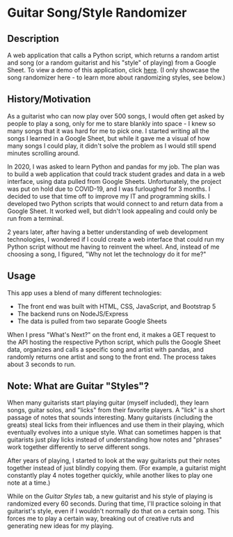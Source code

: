# Guitar Song/Style Randomizer

## Description

A web application that calls a Python script, which returns a random artist and song (or a random guitarist and his "style" of playing) from a Google Sheet. To view a demo of this application, click [here](https://youtu.be/iqWX4EQsjdk). (I only showcase the song randomizer here - to learn more about randomizing styles, see below.)

## History/Motivation

As a guitarist who can now play over 500 songs, I would often get asked by people to play a song, only for me to stare blankly into space - I knew so many songs that it was hard for me to pick one. I started writing all the songs I learned in a Google Sheet, but while it gave me a visual of how many songs I could play, it didn't solve the problem as I would still spend minutes scrolling around.


In 2020, I was asked to learn Python and pandas for my job. The plan was to build a web application that could track student grades and data in a web interface, using data pulled from Google Sheets. Unfortunately, the project was put on hold due to COVID-19, and I was furloughed for 3 months. I decided to use that time off to improve my IT and programming skills. I developed two Python scripts that would connect to and return data from a Google Sheet. It worked well, but didn't look appealing and could only be run from a terminal.

2 years later, after having a better understanding of web development technologies, I wondered if I could create a web interface that could run my Python script without me having to reinvent the wheel. And, instead of me choosing a song, I figured, "Why not let the technology do it for me?"

## Usage

This app uses a blend of many different technologies:
- The front end was built with HTML, CSS, JavaScript, and Bootstrap 5
- The backend runs on NodeJS/Express
- The data is pulled from two separate Google Sheets

When I press "What's Next?" on the front end, it makes a GET request to the API hosting the respective Python script, which pulls the Google Sheet data, organizes and calls a specific song and artist with pandas, and randomly returns one artist and song to the front end. The process takes about 3 seconds to run.

## Note: What are Guitar "Styles"?

When many guitarists start playing guitar (myself included), they learn songs, guitar solos, and "licks" from their favorite players. A "lick" is a short passage of notes that sounds interesting. Many guitarists (including the greats) steal licks from their influences and use them in their playing, which eventually evolves into a unique style.
What can sometimes happen is that guitarists just play licks instead of understanding how notes and "phrases" work together differently to serve different songs.

After years of playing, I started to look at the way guitarists put their notes together instead of just blindly copying them. (For example, a guitarist might constantly play 4 notes together quickly, while another likes to play one note at a time.)

While on the *Guitar Styles* tab, a new guitarist and his style of playing is randomized every 60 seconds. During that time, I'll practice soloing in that guitarist's style, even if I wouldn't normally do that on a certain song. This forces me to play a certain way, breaking out of creative ruts and generating new ideas for my playing.
